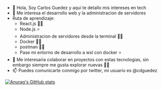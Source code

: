 - 👋 Hola, Soy Carlos Guedez y aqui te detallo mis intereses en tech
- 👀 Me interesa el desarrollo web y la administracion de servidores
- Ruta de aprendizaje:
  - React.js 🧑‍💻
  - Node.js ⭐
  - Administracion de servidores desde la terminal 🧑‍💻
  - Docker 🧑‍💻
  - postman 🧑‍💻
  - Pase mi entorno de desarrollo a wsl con docker ⭐
- 💞️ Me interesaria colaborar en proyectos con estas tecnologias, sin embargo siempre me gusta explorar nuevas 🧑‍💻
- 📫 Puedes comunicarte conmigo por twitter, mi usuario es @cdguedez

[![Anurag's GitHub stats](https://github-readme-stats.vercel.app/api?username=cdguedez&show_icons=true&theme=radical)](https://github.com/anuraghazra/github-readme-stats)

<!---
cdguedez/cdguedez is a ✨ special ✨ repository because its `README.md` (this file) appears on your GitHub profile.
You can click the Preview link to take a look at your changes.
--->
